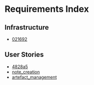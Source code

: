 # Requirements Index

## Infrastructure
- [021692](infrastructure/021692.md)

## User Stories
- [4828a5](user-stories/4828a5.md)
- [note_creation](user-stories/note_creation.md)
- [artefact_management](user-stories/artefact_management.md)
